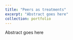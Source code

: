 ```yaml
---
title: "Peers as treatments"
excerpt: "Abstract goes here"
collection: portfolio
---
```


Abstract goes here
